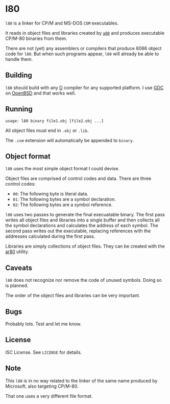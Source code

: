 l80
===
`l80` is a linker for CP/M and MS-DOS `COM` executables.

It reads in object files and libraries created by
[`a80`](https://github.com/ibara/a80)
and produces executable CP/M-80 binaries from them.

There are not (yet) any assemblers or compilers that
produce 8086 object code for `l80`. But when such programs
appear, `l80` will already be able to handle them.

Building
--------
`l80` should build with any
[D](https://dlang.org/)
compiler for any supported platform. I use
[GDC](https://gdcproject.org/)
on
[OpenBSD](https://www.openbsd.org/)
and that works well.

Running
-------
`usage: l80 binary file1.obj [file2.obj ...]`

All object files must end in `.obj` or `.lib`.

The `.com` extension will automatically be appended to
`binary`.

Object format
-------------
`l80` uses the most simple object format I could devise.

Object files are comprised of control codes and data. There
are three control codes:
* `00`: The following byte is literal data.
* `01`: The following bytes are a symbol declaration.
* `02`: The following bytes are a symbol reference.

`l80` uses two passes to generate the final execuatable
binary. The first pass writes all object files and libraries
into a single buffer and then collects all the symbol
declarations and calculates the address of each symbol. The
second pass writes out the executable, replacing references
with the addresses calculated during the first pass.

Libraries are simply collections of object files. They can
be created with the
[ar80](https://github.com/ibara/ar80)
utility.

Caveats
-------
`l80` does not recognize nor remove the code of unused
symbols. Doing so is planned.

The order of the object files and libraries can be very
important.

Bugs
----
Probably lots. Test and let me know.

License
-------
ISC License. See `LICENSE` for details.

Note
----
This `l80` is in no way related to the linker of the same
name produced by Microsoft, also targeting CP/M-80.

That one uses a very different file format.
